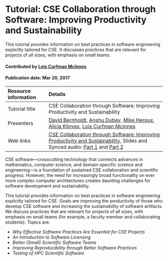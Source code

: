 # Tutorial: CSE Collaboration through Software: Improving Productivity and Sustainability

<!--deck text start-->
This tutorial provides information on best practices in software engineering explicitly tailored for CSE. It discusses practices that are relevant for projects of all sizes, with emphasis on small teams.
<!--deck text end-->

#### Contributed by [Lois Curfman McInnes](https://github.com/curfman)
#### Publication date: Mar 20, 2017

Resource information | Details 
:--- | :--- 
Tutorial title | CSE Collaboration through Software: Improving Productivity and Sustainablilty
Presenters | [David Bernholdt](http://github.com/bernhold), [Anshu Dubey](https://github.com/adubey64), [Mike Heroux](https://github.com/maherou), [Alicia Klinvex](https://github.com/amklinv), [Lois Curfman McInnes](https://github.com/curfman)
Web links| [CSE Collaboration through Software: Improving Productivity and Sustainablilty](http://meetings.siam.org/sess/dsp_programsess.cfm?SESSIONCODE=61488), Slides and Synced audio: [Part 1](https://www.pathlms.com/siam/courses/4150/sections/5826) and [Part 2](https://www.pathlms.com/siam/courses/4150/sections/5828)

CSE software—crosscutting technology that connects advances in mathematics, computer science, and domain-specific science and engineering—is a foundation of sustained CSE collaboration and scientific progress. However, the need for increasingly broad functionality on ever more complex computer architectures creates daunting challenges for software development and sustainability.

This tutorial provides information on best practices in software engineering explicitly tailored for CSE. Goals are improving the productivity of those who develop CSE software and increasing the sustainability of software artifacts. We discuss practices that are relevant for projects of all sizes, with emphasis on small teams (for example, a faculty member and collaborating students).  Topics are:

- *Why Effective Software Practices Are Essential for CSE Projects*
- *An Introduction to Software Licensing*
- *Better (Small) Scientific Software Teams*
- *Improving Reproducibility through Better Software Practices*
- *Testing of HPC Scientific Software*



<!---
Publish: yes
Pinned: no
Topics: improving productivity and sustainability, reproducibility, testing, continuous integration testing, licensing, strategies for more effective teams, personal kanban
--->
